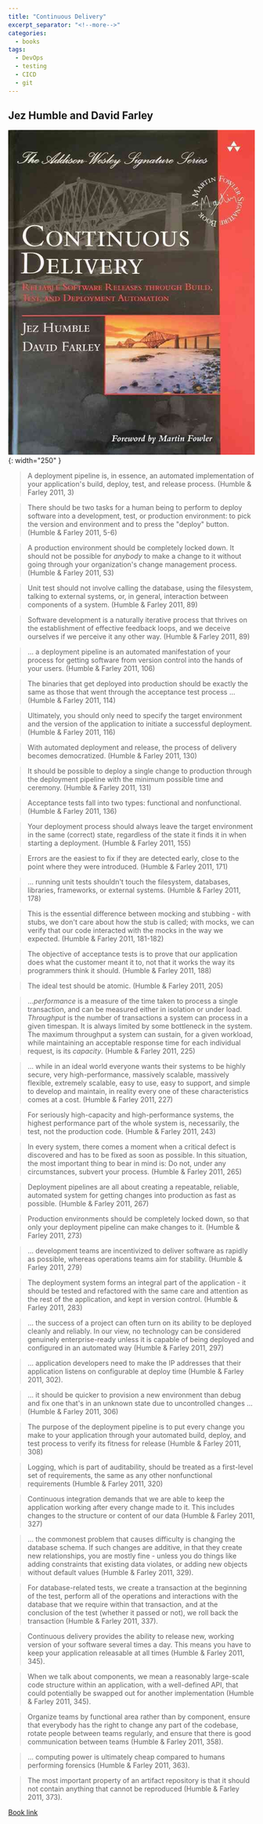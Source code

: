 ```yaml
---
title: "Continuous Delivery"
excerpt_separator: "<!--more-->"
categories:
  - books
tags:
  - DevOps
  - testing
  - CICD
  - git
---
```



## Jez Humble and David Farley


![alt text](/images/book_covers/continuous_delivery.jpg "Title"){: width="250" }

<!--more-->

> A deployment pipeline is, in essence, an automated implementation of your application's build, deploy, test,
> and release process. (Humble & Farley 2011, 3)

> There should be two tasks for a human being to perform to deploy software into a development, test, or
> production environment: to pick the version and environment and to press the "deploy" button.
> (Humble & Farley 2011, 5-6)

> A production environment should be completely locked down. It should not be possible for *anybody* to
> make a change to it without going through your organization's change management process. 
> (Humble & Farley 2011, 53)

> Unit test should not involve calling the database, using the filesystem, talking to external systems, or,
> in general, interaction between components of a system. (Humble & Farley 2011, 89)

> Software development is a naturally iterative process that thrives on the establishment of effective
> feedback loops, and we deceive ourselves if we perceive it any other way. (Humble & Farley 2011, 89)

> ... a deployment pipeline is an automated manifestation of your process for getting software from 
> version control into the hands of your users. (Humble & Farley 2011, 106)

> The binaries that get deployed into production should be exactly the same as those that went through
> the acceptance test process ... (Humble & Farley 2011, 114)

> Ultimately, you should only need to specify the target environment and the version of the application
> to initiate a successful deployment. (Humble & Farley 2011, 116)

> With automated deployment and release, the process of delivery becomes democratized. (Humble & Farley 2011, 130)

> It should be possible to deploy a single change to production through the deployment pipeline with the
> minimum possible time and ceremony. (Humble & Farley 2011, 131)

> Acceptance tests fall into two types: functional and nonfunctional. (Humble & Farley 2011, 136)

> Your deployment process should always leave the target environment in the same (correct)
> state, regardless of the state it finds it in when starting a deployment. (Humble & Farley 2011, 155) 

> Errors are the easiest to fix if they are detected early, close to the point where they were introduced.
> (Humble & Farley 2011, 171)

> ... running unit tests shouldn't touch the filesystem, databases, libraries, frameworks,
> or external systems. (Humble & Farley 2011, 178)

> This is the essential difference between mocking and stubbing - with stubs, we don't care about how the stub is
> called; with mocks, we can verify that our code interacted with the mocks in the way we expected.
> (Humble & Farley 2011, 181-182)

> The objective of acceptance tests is to prove that our application does what the customer meant it to,
> not that it works the way its programmers think it should. (Humble & Farley 2011, 188)

> The ideal test should be atomic. (Humble & Farley 2011, 205)

> ...*performance* is a measure of the time taken to process a single transaction, and can be measured either in 
> isolation or under load. *Throughput* is the number of transactions a system can process in a given timespan. 
> It is always limited by some bottleneck in the system. The maximum throughput a system can sustain, for a given
> workload, while maintaining an acceptable response time for each individual request, is its *capacity*. 
> (Humble & Farley 2011, 225)

> ... while in an ideal world everyone wants their systems to be highly secure, very high-performance, massively 
> scalable, massively flexible, extremely scalable, easy to use, easy to support, and simple to develop and 
> maintain, in reality every one of these characteristics comes at a cost. (Humble & Farley 2011, 227)

> For seriously high-capacity and high-performance systems, the highest performance part of the whole system is, 
> necessarily, the test, not the production code. (Humble & Farley 2011, 243)

> In every system, there comes a moment when a critical defect is discovered and has to be fixed as soon as
> possible. In this situation, the most important thing to bear in mind is: Do not, under any circumstances, 
> subvert your process. (Humble & Farley 2011, 265)

> Deployment pipelines are all about creating a repeatable, reliable, automated system for getting changes into
> production as fast as possible. (Humble & Farley 2011, 267)

> Production environments should be completely locked down, so that only your deployment pipeline can make
> changes to it. (Humble & Farley 2011, 273)

> ... development teams are incentivized to deliver software as rapidly as possible, whereas operations teams 
> aim for stability. (Humble & Farley 2011, 279)

> The deployment system forms an integral part of the application - it should be tested and refactored with the same
> care and attention as the rest of the application, and kept in version control. (Humble & Farley 2011, 283)

> ... the success of a project can often turn on its ability to be deployed cleanly and reliably. In our view,
> no technology can be considered genuinely enterprise-ready unless it is capable of being deployed and configured
> in an automated way (Humble & Farley 2011, 297)

> ... application developers need to make the IP addresses that their application listens on configurable
> at deploy time (Humble & Farley 2011, 302).

> ... it should be quicker to provision a new environment than debug and fix one that's in an unknown state due to
> uncontrolled changes ... (Humble & Farley 2011, 306)

> The purpose of the deployment pipeline is to put every change you make to your application through your automated
> build, deploy, and test process to verify its fitness for release (Humble & Farley 2011, 308)

> Logging, which is part of auditability, should be treated as a first-level set of requirements, the same as any
> other nonfunctional requirements (Humble & Farley 2011, 320)

> Continuous integration demands that we are able to keep the application working after every change made to it.
> This includes changes to the structure or content of our data
> (Humble & Farley 2011, 327)

> ... the commonest problem that causes difficulty is changing the database schema. If such changes are additive, in
> that they create new relationships, you are mostly fine - unless you do things like adding constraints that existing
> data violates, or adding new objects without default values (Humble & Farley 2011, 329).

> For database-related tests, we create a transaction at the beginning of the test, perform all of the operations and
> interactions with the database that we require within that transaction, and at the conclusion of the test
> (whether it passed or not), we roll back the transaction (Humble & Farley 2011, 337).

> Continuous delivery provides the ability to release new, working version of your software several times a day. This
> means you have to keep your application releasable at all times (Humble & Farley 2011, 345).

> When we talk about components, we mean a reasonably large-scale code structure within an application, with a
> well-defined API, that could potentially be swapped out for another implementation (Humble & Farley 2011, 345).

> Organize teams by functional area rather than by component, ensure that everybody has the right to change any part 
> of the codebase, rotate people between teams regularly, and ensure that there is good communication between teams
> (Humble & Farley 2011, 358).

> ... computing power is ultimately cheap compared to humans performing forensics (Humble & Farley 2011, 363).

> The most important property of an artifact repository is that it should not contain anything that cannot be
> reproduced (Humble & Farley 2011, 373).

[Book link](https://martinfowler.com/books/continuousDelivery.html)

